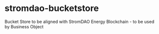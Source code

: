 # stromdao-bucketstore
Bucket Store to be aligned with StromDAO Energy Blockchain - to be used by Business Object
